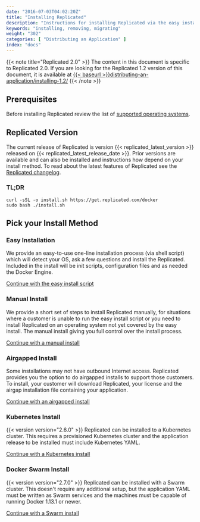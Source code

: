 ```yaml
---
date: "2016-07-03T04:02:20Z"
title: "Installing Replicated"
description: "Instructions for installing Replicated via the easy install script, manually or behind a proxy. Also includes instructions for uninstalling Replicated."
keywords: "installing, removing, migrating"
weight: "302"
categories: [ "Distributing an Application" ]
index: "docs"
---
```


{{< note title="Replicated 2.0" >}}
The content in this document is specific to Replicated 2.0. If you are looking for the Replicated 1.2 version of this document, it is available at <a href="/docs/distributing-an-application/installing-1.2/">{{< baseurl >}}distributing-an-application/installing-1.2/</a>
{{< /note >}}

## Prerequisites
Before installing Replicated review the list of
[supported operating systems](/docs/distributing-an-application/supported-operating-systems/).

## Replicated Version
The current release of Replicated is version {{< replicated_latest_version >}} released on {{< replicated_latest_release_date >}}.  Prior versions are available and can also be installed and instructions how depend on your install method. To read about the latest features of Replicated see the [Replicated changelog](https://release-notes.replicated.com).

### TL;DR

```shell
curl -sSL -o install.sh https://get.replicated.com/docker
sudo bash ./install.sh
```

## Pick your Install Method

### Easy Installation
We provide an easy-to-use one-line installation process (via shell script) which will detect your OS, ask a few questions and install the Replicated.  Included in the install will be init scripts, configuration files and as needed the Docker Engine.

[Continue with the easy install script](/docs/distributing-an-application/installing-via-script)
### Manual Install
We provide a short set of steps to install Replicated manually, for situations where a customer is unable to run the easy install script or you need to install Replicated on an operating system not yet covered by the easy install.  The manual install giving you full control over the install process.

[Continue with a manual install](/docs/distributing-an-application/installing-manually)

### Airgapped Install
Some installations may not have outbound Internet access.  Replicated provides you the option to do airgapped installs to support those customers.  To install, your customer will download Replicated, your license and the airgap installation file containing your application.

[Continue with an airgapped install](/docs/distributing-an-application/airgapped-installations)

### Kubernetes Install
{{< version version="2.6.0" >}} Replicated can be installed to a Kubernetes cluster. This requires a provisioned Kubernetes cluster and the application release to be installed must include Kubernetes YAML.

[Continue with a Kubernetes install](/docs/distributing-an-application/installing-on-kubernetes)

### Docker Swarm Install
{{< version version="2.7.0" >}} Replicated can be installed with a Swarm cluster. This doesn't require any additional setup, but the application YAML must be written as Swarm services and the machines must be capable of running Docker 1.13.1 or newer.

[Continue with a Swarm install](/docs/distributing-an-application/installing-with-swarm)